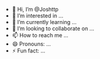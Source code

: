 - 👋 Hi, I’m @Joshttp
- 👀 I’m interested in ...
- 🌱 I’m currently learning ...
- 💞️ I’m looking to collaborate on ...
- 📫 How to reach me ...
- 😄 Pronouns: ...
- ⚡ Fun fact: ...

<!---
Joshttp/Joshttp is a ✨ special ✨ repository because its `README.md` (this file) appears on your GitHub profile.
You can click the Preview link to take a look at your changes.
--->

